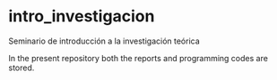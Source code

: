 # intro_investigacion

Seminario de introducción a la investigación teórica

In the present repository both the reports and programming codes are stored.
